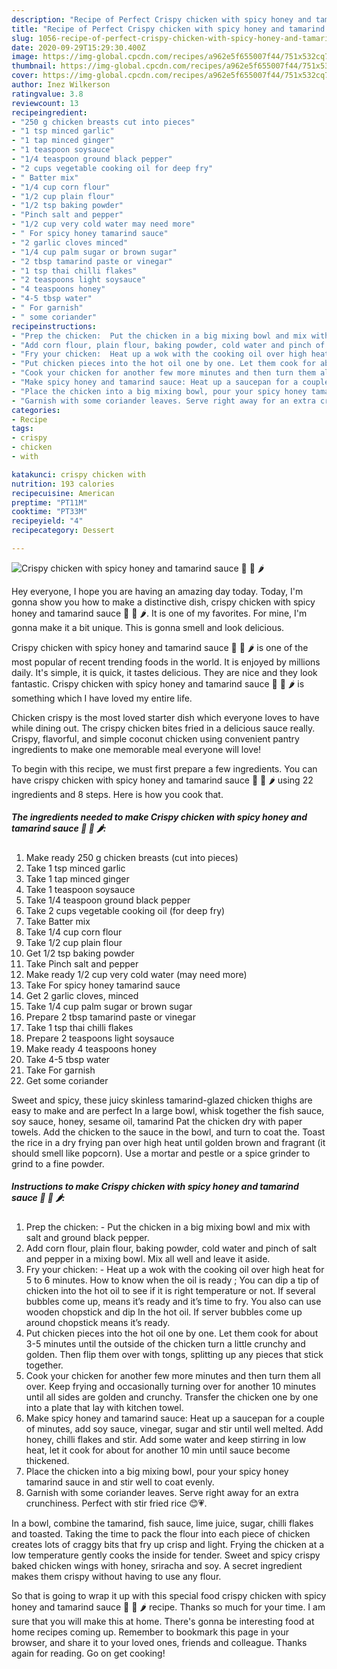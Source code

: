 ```yaml
---
description: "Recipe of Perfect Crispy chicken with spicy honey and tamarind sauce 🍗 🍯 🌶"
title: "Recipe of Perfect Crispy chicken with spicy honey and tamarind sauce 🍗 🍯 🌶"
slug: 1056-recipe-of-perfect-crispy-chicken-with-spicy-honey-and-tamarind-sauce
date: 2020-09-29T15:29:30.400Z
image: https://img-global.cpcdn.com/recipes/a962e5f655007f44/751x532cq70/crispy-chicken-with-spicy-honey-and-tamarind-sauce-🍗-🍯-🌶-recipe-main-photo.jpg
thumbnail: https://img-global.cpcdn.com/recipes/a962e5f655007f44/751x532cq70/crispy-chicken-with-spicy-honey-and-tamarind-sauce-🍗-🍯-🌶-recipe-main-photo.jpg
cover: https://img-global.cpcdn.com/recipes/a962e5f655007f44/751x532cq70/crispy-chicken-with-spicy-honey-and-tamarind-sauce-🍗-🍯-🌶-recipe-main-photo.jpg
author: Inez Wilkerson
ratingvalue: 3.8
reviewcount: 13
recipeingredient:
- "250 g chicken breasts cut into pieces"
- "1 tsp minced garlic"
- "1 tap minced ginger"
- "1 teaspoon soysauce"
- "1/4 teaspoon ground black pepper"
- "2 cups vegetable cooking oil for deep fry"
- " Batter mix"
- "1/4 cup corn flour"
- "1/2 cup plain flour"
- "1/2 tsp baking powder"
- "Pinch salt and pepper"
- "1/2 cup very cold water may need more"
- " For spicy honey tamarind sauce"
- "2 garlic cloves minced"
- "1/4 cup palm sugar or brown sugar"
- "2 tbsp tamarind paste or vinegar"
- "1 tsp thai chilli flakes"
- "2 teaspoons light soysauce"
- "4 teaspoons honey"
- "4-5 tbsp water"
- " For garnish"
- " some coriander"
recipeinstructions:
- "Prep the chicken:  Put the chicken in a big mixing bowl and mix with salt and ground black pepper."
- "Add corn flour, plain flour, baking powder, cold water and pinch of salt and pepper in a mixing bowl. Mix all well and leave it aside."
- "Fry your chicken:  Heat up a wok with the cooking oil over high heat for 5 to 6 minutes. How to know when the oil is ready ; You can dip a tip of chicken into the hot oil to see if it is right temperature or not. If several bubbles come up, means it’s ready and it’s time to fry. You also can use wooden chopstick and dip In the hot oil. If server bubbles come up around chopstick means it’s ready."
- "Put chicken pieces into the hot oil one by one. Let them cook for about 3-5 minutes until the outside of the chicken turn a little crunchy and golden. Then flip them over with tongs, splitting up any pieces that stick together."
- "Cook your chicken for another few more minutes and then turn them all over. Keep frying and occasionally turning over for another 10 minutes until all sides are golden and crunchy. Transfer the chicken one by one into a plate that lay with kitchen towel."
- "Make spicy honey and tamarind sauce: Heat up a saucepan for a couple of minutes, add soy sauce, vinegar, sugar and stir until well melted. Add honey, chilli flakes and stir. Add some water and keep stirring in low heat, let it cook for about for another 10 min until sauce become thickened."
- "Place the chicken into a big mixing bowl, pour your spicy honey tamarind sauce in and stir well to coat evenly."
- "Garnish with some coriander leaves. Serve right away for an extra crunchiness. Perfect with stir fried rice 😊💗."
categories:
- Recipe
tags:
- crispy
- chicken
- with

katakunci: crispy chicken with 
nutrition: 193 calories
recipecuisine: American
preptime: "PT11M"
cooktime: "PT33M"
recipeyield: "4"
recipecategory: Dessert

---
```



![Crispy chicken with spicy honey and tamarind sauce 🍗 🍯 🌶](https://img-global.cpcdn.com/recipes/a962e5f655007f44/751x532cq70/crispy-chicken-with-spicy-honey-and-tamarind-sauce-🍗-🍯-🌶-recipe-main-photo.jpg)

Hey everyone, I hope you are having an amazing day today. Today, I'm gonna show you how to make a distinctive dish, crispy chicken with spicy honey and tamarind sauce 🍗 🍯 🌶. It is one of my favorites. For mine, I'm gonna make it a bit unique. This is gonna smell and look delicious.

Crispy chicken with spicy honey and tamarind sauce 🍗 🍯 🌶 is one of the most popular of recent trending foods in the world. It is enjoyed by millions daily. It's simple, it is quick, it tastes delicious. They are nice and they look fantastic. Crispy chicken with spicy honey and tamarind sauce 🍗 🍯 🌶 is something which I have loved my entire life.

Chicken crispy is the most loved starter dish which everyone loves to have while dining out. The crispy chicken bites fried in a delicious sauce really. Crispy, flavorful, and simple coconut chicken using convenient pantry ingredients to make one memorable meal everyone will love!


To begin with this recipe, we must first prepare a few ingredients. You can have crispy chicken with spicy honey and tamarind sauce 🍗 🍯 🌶 using 22 ingredients and 8 steps. Here is how you cook that.

<!--inarticleads1-->

##### The ingredients needed to make Crispy chicken with spicy honey and tamarind sauce 🍗 🍯 🌶:

1. Make ready 250 g chicken breasts (cut into pieces)
1. Take 1 tsp minced garlic
1. Take 1 tap minced ginger
1. Take 1 teaspoon soysauce
1. Take 1/4 teaspoon ground black pepper
1. Take 2 cups vegetable cooking oil (for deep fry)
1. Take  Batter mix
1. Take 1/4 cup corn flour
1. Take 1/2 cup plain flour
1. Get 1/2 tsp baking powder
1. Take Pinch salt and pepper
1. Make ready 1/2 cup very cold water (may need more)
1. Take  For spicy honey tamarind sauce
1. Get 2 garlic cloves, minced
1. Take 1/4 cup palm sugar or brown sugar
1. Prepare 2 tbsp tamarind paste or vinegar
1. Take 1 tsp thai chilli flakes
1. Prepare 2 teaspoons light soysauce
1. Make ready 4 teaspoons honey
1. Take 4-5 tbsp water
1. Take  For garnish
1. Get  some coriander


Sweet and spicy, these juicy skinless tamarind-glazed chicken thighs are easy to make and are perfect In a large bowl, whisk together the fish sauce, soy sauce, honey, sesame oil, tamarind Pat the chicken dry with paper towels. Add the chicken to the sauce in the bowl, and turn to coat the. Toast the rice in a dry frying pan over high heat until golden brown and fragrant (it should smell like popcorn). Use a mortar and pestle or a spice grinder to grind to a fine powder. 

<!--inarticleads2-->

##### Instructions to make Crispy chicken with spicy honey and tamarind sauce 🍗 🍯 🌶:

1. Prep the chicken:  - Put the chicken in a big mixing bowl and mix with salt and ground black pepper.
1. Add corn flour, plain flour, baking powder, cold water and pinch of salt and pepper in a mixing bowl. Mix all well and leave it aside.
1. Fry your chicken:  - Heat up a wok with the cooking oil over high heat for 5 to 6 minutes. How to know when the oil is ready ; You can dip a tip of chicken into the hot oil to see if it is right temperature or not. If several bubbles come up, means it’s ready and it’s time to fry. You also can use wooden chopstick and dip In the hot oil. If server bubbles come up around chopstick means it’s ready.
1. Put chicken pieces into the hot oil one by one. Let them cook for about 3-5 minutes until the outside of the chicken turn a little crunchy and golden. Then flip them over with tongs, splitting up any pieces that stick together.
1. Cook your chicken for another few more minutes and then turn them all over. Keep frying and occasionally turning over for another 10 minutes until all sides are golden and crunchy. Transfer the chicken one by one into a plate that lay with kitchen towel.
1. Make spicy honey and tamarind sauce: Heat up a saucepan for a couple of minutes, add soy sauce, vinegar, sugar and stir until well melted. Add honey, chilli flakes and stir. Add some water and keep stirring in low heat, let it cook for about for another 10 min until sauce become thickened.
1. Place the chicken into a big mixing bowl, pour your spicy honey tamarind sauce in and stir well to coat evenly.
1. Garnish with some coriander leaves. Serve right away for an extra crunchiness. Perfect with stir fried rice 😊💗.


In a bowl, combine the tamarind, fish sauce, lime juice, sugar, chilli flakes and toasted. Taking the time to pack the flour into each piece of chicken creates lots of craggy bits that fry up crisp and light. Frying the chicken at a low temperature gently cooks the inside for tender. Sweet and spicy crispy baked chicken wings with honey, sriracha and soy. A secret ingredient makes them crispy without having to use any flour. 

So that is going to wrap it up with this special food crispy chicken with spicy honey and tamarind sauce 🍗 🍯 🌶 recipe. Thanks so much for your time. I am sure that you will make this at home. There's gonna be interesting food at home recipes coming up. Remember to bookmark this page in your browser, and share it to your loved ones, friends and colleague. Thanks again for reading. Go on get cooking!
